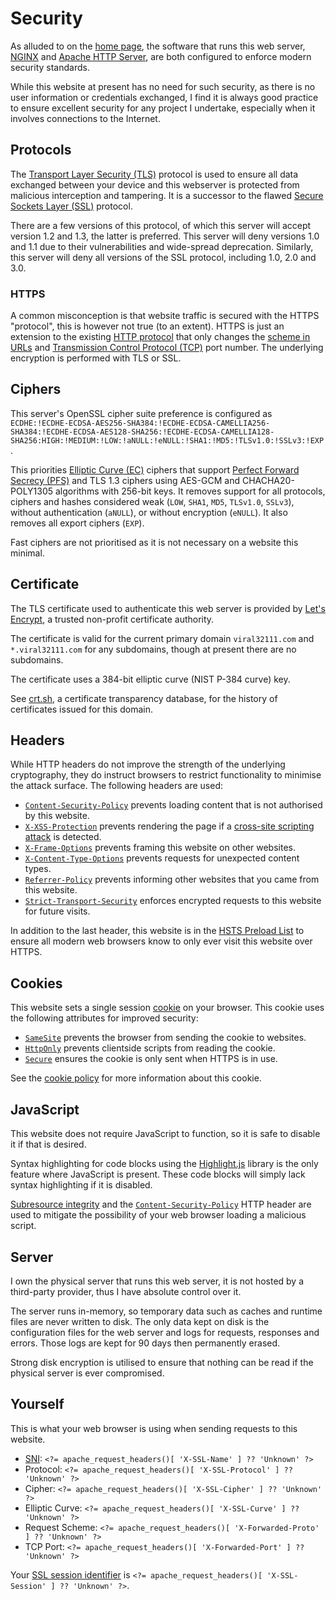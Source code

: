 # Security

As alluded to on the [home page](/home), the software that runs this web server, [NGINX](https://nginx.org) and [Apache HTTP Server](https://httpd.apache.org/), are both configured to enforce modern security standards.

While this website at present has no need for such security, as there is no user information or credentials exchanged, I find it is always good practice to ensure excellent security for any project I undertake, especially when it involves connections to the Internet.

## Protocols

The [Transport Layer Security (TLS)](https://en.wikipedia.org/wiki/Transport_Layer_Security) protocol is used to ensure all data exchanged between your device and this webserver is protected from malicious interception and tampering. It is a successor to the flawed [Secure Sockets Layer (SSL)](https://en.wikipedia.org/wiki/Transport_Layer_Security#SSL_1.0,_2.0,_and_3.0) protocol.

There are a few versions of this protocol, of which this server will accept version 1.2 and 1.3, the latter is preferred. This server will deny versions 1.0 and 1.1 due to their vulnerabilities and wide-spread deprecation. Similarly, this server will deny all versions of the SSL protocol, including 1.0, 2.0 and 3.0.

### HTTPS

A common misconception is that website traffic is secured with the HTTPS "protocol", this is however not true (to an extent). HTTPS is just an extension to the existing [HTTP protocol](https://en.wikipedia.org/wiki/Hypertext_Transfer_Protocol) that only changes the [scheme in URLs](https://en.wikipedia.org/wiki/URL#Syntax) and [Transmission Control Protocol (TCP)](https://en.wikipedia.org/wiki/Transmission_Control_Protocol) port number. The underlying encryption is performed with TLS or SSL.

## Ciphers

This server's OpenSSL cipher suite preference is configured as `ECDHE:!ECDHE-ECDSA-AES256-SHA384:!ECDHE-ECDSA-CAMELLIA256-SHA384:!ECDHE-ECDSA-AES128-SHA256:!ECDHE-ECDSA-CAMELLIA128-SHA256:HIGH:!MEDIUM:!LOW:!aNULL:!eNULL:!SHA1:!MD5:!TLSv1.0:!SSLv3:!EXP`.

This priorities [Elliptic Curve (EC)](https://en.wikipedia.org/wiki/Elliptic-curve_cryptography) ciphers that support [Perfect Forward Secrecy (PFS)](https://en.wikipedia.org/wiki/Forward_secrecy) and TLS 1.3 ciphers using AES-GCM and CHACHA20-POLY1305 algorithms with 256-bit keys. It removes support for all protocols, ciphers and hashes considered weak (`LOW`, `SHA1`, `MD5`, `TLSv1.0`, `SSLv3`), without authentication (`aNULL`), or without encryption (`eNULL`). It also removes all export ciphers (`EXP`).

Fast ciphers are not prioritised as it is not necessary on a website this minimal.

## Certificate

The TLS certificate used to authenticate this web server is provided by [Let's Encrypt](https://letsencrypt.org/), a trusted non-profit certificate authority.

The certificate is valid for the current primary domain `viral32111.com` and `*.viral32111.com` for any subdomains, though at present there are no subdomains.

The certificate uses a 384-bit elliptic curve (NIST P-384 curve) key.

See [crt.sh](https://crt.sh/?q=viral32111.com), a certificate transparency database, for the history of certificates issued for this domain.

## Headers

While HTTP headers do not improve the strength of the underlying cryptography, they do instruct browsers to restrict functionality to minimise the attack surface. The following headers are used:

* [`Content-Security-Policy`](https://developer.mozilla.org/en-US/docs/Web/HTTP/CSP) prevents loading content that is not authorised by this website.
* [`X-XSS-Protection`](https://developer.mozilla.org/en-US/docs/Web/HTTP/Headers/X-XSS-Protection) prevents rendering the page if a [cross-site scripting attack](https://owasp.org/www-community/attacks/xss/) is detected.
* [`X-Frame-Options`](https://developer.mozilla.org/en-US/docs/Web/HTTP/Headers/X-Frame-Options) prevents framing this website on other websites.
* [`X-Content-Type-Options`](https://developer.mozilla.org/en-US/docs/Web/HTTP/Headers/X-Content-Type-Options) prevents requests for unexpected content types.
* [`Referrer-Policy`](https://developer.mozilla.org/en-US/docs/Web/HTTP/Headers/Referrer-Policy) prevents informing other websites that you came from this website.
* [`Strict-Transport-Security`](https://developer.mozilla.org/en-US/docs/Web/HTTP/Headers/Strict-Transport-Security) enforces encrypted requests to this website for future visits.

In addition to the last header, this website is in the [HSTS Preload List](https://hstspreload.org/?domain=viral32111.com) to ensure all modern web browsers know to only ever visit this website over HTTPS.

## Cookies

This website sets a single session [cookie](https://developer.mozilla.org/en-US/docs/Web/HTTP/Cookies) on your browser. This cookie uses the following attributes for improved security:

* [`SameSite`](https://developer.mozilla.org/en-US/docs/Web/HTTP/Headers/Set-Cookie/SameSite) prevents the browser from sending the cookie to websites.
* [`HttpOnly`](https://developer.mozilla.org/en-US/docs/Web/HTTP/Headers/Set-Cookie#httponly) prevents clientside scripts from reading the cookie.
* [`Secure`](https://developer.mozilla.org/en-US/docs/Web/HTTP/Headers/Set-Cookie#secure) ensures the cookie is only sent when HTTPS is in use.

See the [cookie policy](/legal/cookie-policy) for more information about this cookie.

## JavaScript

This website does not require JavaScript to function, so it is safe to disable it if that is desired.

Syntax highlighting for code blocks using the [Highlight.js](https://highlightjs.org/) library is the only feature where JavaScript is present. These code blocks will simply lack syntax highlighting if it is disabled.

[Subresource integrity](https://developer.mozilla.org/en-US/docs/Web/Security/Subresource_Integrity) and the [`Content-Security-Policy`](https://developer.mozilla.org/en-US/docs/Web/HTTP/CSP) HTTP header are used to mitigate the possibility of your web browser loading a malicious script.

## Server

I own the physical server that runs this web server, it is not hosted by a third-party provider, thus I have absolute control over it.

The server runs in-memory, so temporary data such as caches and runtime files are never written to disk. The only data kept on disk is the configuration files for the web server and logs for requests, responses and errors. Those logs are kept for 90 days then permanently erased.

Strong disk encryption is utilised to ensure that nothing can be read if the physical server is ever compromised.

## Yourself

This is what your web browser is using when sending requests to this website.

* [SNI](https://www.cloudflare.com/en-gb/learning/ssl/what-is-sni/): `<?= apache_request_headers()[ 'X-SSL-Name' ] ?? 'Unknown' ?>`
* Protocol: `<?= apache_request_headers()[ 'X-SSL-Protocol' ] ?? 'Unknown' ?>`
* Cipher: `<?= apache_request_headers()[ 'X-SSL-Cipher' ] ?? 'Unknown' ?>`
* Elliptic Curve: `<?= apache_request_headers()[ 'X-SSL-Curve' ] ?? 'Unknown' ?>`
* Request Scheme: `<?= apache_request_headers()[ 'X-Forwarded-Proto' ] ?? 'Unknown' ?>`
* TCP Port: `<?= apache_request_headers()[ 'X-Forwarded-Port' ] ?? 'Unknown' ?>`

Your [SSL session identifier](https://nginx.org/en/docs/http/ngx_http_ssl_module.html#var_ssl_session_id) is `<?= apache_request_headers()[ 'X-SSL-Session' ] ?? 'Unknown' ?>`.
